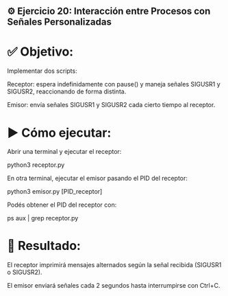 ## ⚙️ Ejercicio 20: Interacción entre Procesos con Señales Personalizadas

# ✅ Objetivo:
Implementar dos scripts:

Receptor: espera indefinidamente con pause() y maneja señales SIGUSR1 y SIGUSR2, reaccionando de forma distinta.

Emisor: envía señales SIGUSR1 y SIGUSR2 cada cierto tiempo al receptor.

# ▶️ Cómo ejecutar:
Abrir una terminal y ejecutar el receptor:

python3 receptor.py

En otra terminal, ejecutar el emisor pasando el PID del receptor:

python3 emisor.py [PID_receptor]

Podés obtener el PID del receptor con:

ps aux | grep receptor.py

# 🧠 Resultado:
El receptor imprimirá mensajes alternados según la señal recibida (SIGUSR1 o SIGUSR2).

El emisor enviará señales cada 2 segundos hasta interrumpirse con Ctrl+C.